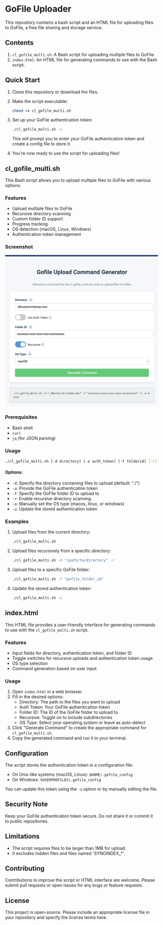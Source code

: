 # GoFile Uploader

This repository contains a bash script and an HTML file for uploading files to GoFile, a free file sharing and storage service.

## Contents

1. `cl_gofile_multi.sh`: A Bash script for uploading multiple files to GoFile.
2. `index.html`: An HTML file for generating commands to use with the Bash script.

## Quick Start

1. Clone this repository or download the files.
2. Make the script executable:
   ```bash
   chmod +x cl_gofile_multi.sh
   ```
3. Set up your GoFile authentication token:
   ```bash
   ./cl_gofile_multi.sh -u
   ```
   This will prompt you to enter your GoFile authentication token and create a config file to store it.

4. You're now ready to use the script for uploading files!

## cl_gofile_multi.sh

This Bash script allows you to upload multiple files to GoFile with various options.

### Features

- Upload multiple files to GoFile
- Recursive directory scanning
- Custom folder ID support
- Progress tracking
- OS detection (macOS, Linux, Windows)
- Authentication token management

### Screenshot

![GoFile Uploader HTML Interface](./command_gen.png)

### Prerequisites

- Bash shell
- `curl`
- `jq` (for JSON parsing)

### Usage

```bash
./cl_gofile_multi.sh [-d directory] [-a auth_token] [-f folderid] [-r] [-o os_type] [-u]
```

#### Options:

- `-d`: Specify the directory containing files to upload (default: "./")
- `-a`: Provide the GoFile authentication token
- `-f`: Specify the GoFile folder ID to upload to
- `-r`: Enable recursive directory scanning
- `-o`: Manually set the OS type (macos, linux, or windows)
- `-u`: Update the stored authentication token

### Examples

1. Upload files from the current directory:
   ```bash
   ./cl_gofile_multi.sh
   ```

2. Upload files recursively from a specific directory:
   ```bash
   ./cl_gofile_multi.sh -d "/path/to/directory" -r
   ```

3. Upload files to a specific GoFile folder:
   ```bash
   ./cl_gofile_multi.sh -f "gofile_folder_id"
   ```

4. Update the stored authentication token:
   ```bash
   ./cl_gofile_multi.sh -u
   ```

## index.html

This HTML file provides a user-friendly interface for generating commands to use with the `cl_gofile_multi.sh` script.

### Features

- Input fields for directory, authentication token, and folder ID
- Toggle switches for recursive uploads and authentication token usage
- OS type selection
- Command generation based on user input

### Usage

1. Open `index.html` in a web browser.
2. Fill in the desired options:
   - Directory: The path to the files you want to upload
   - Auth Token: Your GoFile authentication token
   - Folder ID: The ID of the GoFile folder to upload to
   - Recursive: Toggle on to include subdirectories
   - OS Type: Select your operating system or leave as auto-detect
3. Click "Generate Command" to create the appropriate command for `cl_gofile_multi.sh`.
4. Copy the generated command and run it in your terminal.

## Configuration

The script stores the authentication token in a configuration file:

- On Unix-like systems (macOS, Linux): `$HOME/.gofile_config`
- On Windows: `%USERPROFILE%\.gofile_config`

You can update this token using the `-u` option or by manually editing the file.

## Security Note

Keep your GoFile authentication token secure. Do not share it or commit it to public repositories.

## Limitations

- The script requires files to be larger than 1MB for upload.
- It excludes hidden files and files named 'SYNOINDEX_*'.

## Contributing

Contributions to improve the script or HTML interface are welcome. Please submit pull requests or open issues for any bugs or feature requests.

## License

This project is open-source. Please include an appropriate license file in your repository and specify the license terms here.